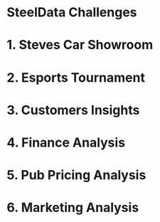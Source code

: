 # SteelData Challenges
# 1. Steves Car Showroom
# 2. Esports Tournament
# 3. Customers Insights
# 4. Finance Analysis
# 5. Pub Pricing Analysis
# 6. Marketing Analysis
